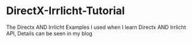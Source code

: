 # DirectX-Irrlicht-Tutorial
The Directx AND Irrlicht Examples I used when I learn Directx AND Irrlicht API, Details can be seen in my blog
